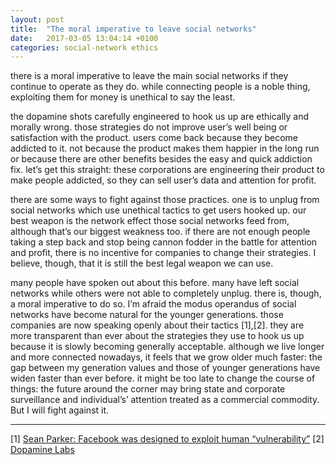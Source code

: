 ```yaml
---
layout: post
title:  "The moral imperative to leave social networks"
date:   2017-03-05 13:04:14 +0100
categories: social-network ethics
---
```


there is a moral imperative to leave the main social networks if they continue to operate as they do. while connecting people is a noble thing, exploiting them for money is unethical to say the least.

the dopamine shots carefully engineered to hook us up are ethically and morally wrong. those strategies do not improve user’s well being or satisfaction with the product. users come back because they become addicted to it. not because the product makes them happier in the long run or because there are other benefits besides the easy and quick addiction fix. let’s get this straight: these corporations are engineering their product to make people addicted, so they can sell user’s data and attention for profit.

there are some ways to fight against those practices. one is to unplug from social networks which use unethical tactics to get users hooked up. our best weapon is the network effect those social networks feed from, although that’s our biggest weakness too. if there are not enough people taking a step back and stop being cannon fodder in the battle for attention and profit, there is no incentive for companies to change their strategies. I believe, though, that it is still the best legal weapon we can use.

many people have spoken out about this before. many have left social networks while others were not able to completely unplug. there is, though, a moral imperative to do so. I’m afraid the modus operandus of social networks have become natural for the younger generations. those companies are now speaking openly about their tactics [1],[2]. they are more transparent than ever about the strategies they use to hook us up because it is slowly becoming generally acceptable. although we live longer and more connected nowadays, it feels that we grow older much faster: the gap between my generation values and those of younger generations have widen faster than ever before. it might be too late to change the course of things: the future around the corner may bring state and corporate surveillance and individual’s’ attention treated as a commercial commodity. But I will fight against it.

---

[1] [Sean Parker: Facebook was designed to exploit human “vulnerability”](https://www.axios.com/sean-parker-facebook-exploits-a-vulnerability-in-humans-2507917325.html)
[2] [Dopamine Labs](https://techcrunch.com/2017/02/13/dopamine-labs-slings-tools-to-boost-and-reduce-app-addiction)

